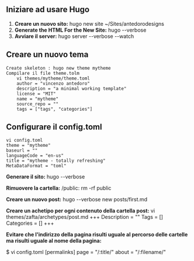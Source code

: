 ## Iniziare ad usare Hugo
1. **Creare un nuovo sito:** hugo new site ~/Sites/antedorodesigns
2. **Generate the HTML For the New Site:** hugo --verbose
3. **Avviare il server:**  hugo server --verbose --watch

## Creare un nuovo tema
    Create skeleton : hugo new theme mytheme
    Compilare il file theme.tolm
        vi themes/mytheme/theme.toml
        author = "vincenzo antedoro"
        description = "a minimal working template"
        license = "MIT"
        name = "mytheme"
        source_repo = ""
        tags = ["tags", "categories"]

## Configurare il config.toml
    vi config.toml
    theme = "mytheme"
    baseurl = ""
    languageCode = "en-us"
    title = "mytheme - totally refreshing"
    MetaDataFormat = "toml"

**Generare il sito:** hugo --verbose

**Rimuovere la cartella:** /public: rm -rf public

**Creare un nuovo post:** hugo --verbose new posts/first.md

**Creare un achetipo per ogni contenuto della cartella post:**
    vi themes/zafta/archetypes/post.md
    +++
    Description = ""
    Tags = []
    Categories = []
    +++

**Evitare che l'indirizzo della pagina risulti uguale al percorso delle cartelle ma risulti uguale al nome della pagina:**

$ vi config.toml
[permalinks]
	page = "/:title/"
	about = "/:filename/"
